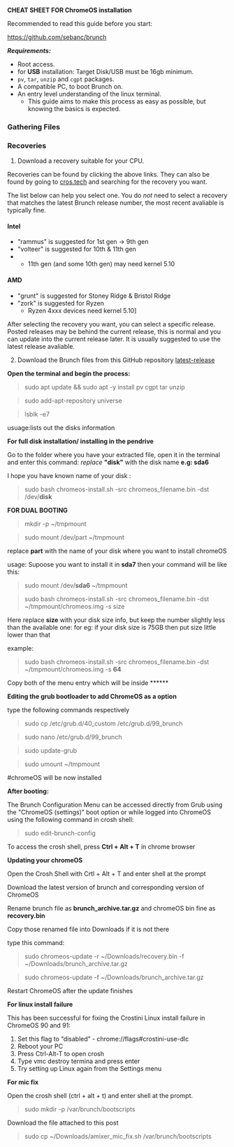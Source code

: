**CHEAT SHEET FOR ChromeOS installation**

Recommended to read this guide before you start:

https://github.com/sebanc/brunch

**_Requirements:_**

- Root access.
- for **USB** installation: Target Disk/USB must be 16gb minimum.
- `pv`, `tar`, `unzip` and `cgpt` packages.
- A compatible PC,  to boot Brunch on.
- An entry level understanding of the linux terminal.
  - This guide aims to make this process as easy as possible, but knowing the basics is expected.
### Gathering Files

### Recoveries
1. Download a recovery suitable for your CPU.

Recoveries can be found by clicking the above links. They can also be found by going to [cros.tech](cros.tech) and searching for the recovery you want.

The list below can help you select one. You do *not* need to select a recovery that matches the latest Brunch release number, the most recent avaliable is typically fine.
  
#### Intel
* "rammus" is suggested for 1st gen -> 9th gen
* "volteer" is suggested for 10th & 11th gen
*   * 11th gen (and some 10th gen) may need kernel 5.10 
#### AMD
* "grunt" is suggested for Stoney Ridge & Bristol Ridge
* "zork" is suggested for Ryzen
  * Ryzen 4xxx devices need kernel 5.10]

After selecting the recovery you want, you can select a specific release. Posted releases may be behind the current release, this is normal and you can update into the current release later. It is usually suggested to use the latest release avaliable.

2. Download the Brunch files from this GitHub repository [latest-release](https://github.com/sebanc/brunch/releases/latest)

**Open the terminal and begin the process:**

>sudo apt update && sudo apt -y install pv cgpt tar unzip

>sudo add-apt-repository universe

>lsblk -e7

 usuage:lists out the disks information

**For full disk installation/ installing in the pendrive**

Go to the folder where you have your extracted file, open it in the terminal and enter this command:
_replace_ **"disk"** with the disk name **e.g: sda6** 

I hope you have known name of your disk  :

>sudo bash chromeos-install.sh -src chromeos_filename.bin -dst /dev/**disk**

**FOR DUAL BOOTING**

>mkdir -p ~/tmpmount

>sudo mount /dev/part ~/tmpmount

replace **part** with the name of your disk where you want to install chromeOS

usage: Supoose you want to install it in **sda7** then your command will be like this:

>sudo mount /dev/**sda6** ~/tmpmount

>sudo bash chromeos-install.sh -src chromeos_filename.bin -dst ~/tmpmount/chromeos.img -s size

Here replace **size** with your disk size info, but keep the number slightly less than the available one: for eg: if your disk size is 75GB then put size little lower than that

example:
>sudo bash chromeos-install.sh -src chromeos_filename.bin -dst ~/tmpmount/chromeos.img -s **64**

Copy both of the menu entry which will be inside ******

**Editing the grub bootloader to add ChromeOS as a option**

type the following commands respectively

>sudo cp /etc/grub.d/40_custom /etc/grub.d/99_brunch

>sudo nano /etc/grub.d/99_brunch

>sudo update-grub

>sudo umount ~/tmpmount

#chromeOS will be now installed

**After booting:**

The Brunch Configuration Menu can be accessed directly from Grub using the "ChromeOS (settings)" boot option or while logged into ChromeOS using the following command in crosh shell:

>sudo edit-brunch-config 

To access the crosh shell, press **Ctrl + Alt + T** in chrome browser

**Updating your chromeOS**

Open the Crosh Shell with Crtl + Alt + T and enter shell at the prompt

Download the latest version of brunch and corresponding version of ChromeOS

Rename brunch file as **brunch_archive.tar.gz** and chromeOS bin fine as **recovery.bin**

Copy those renamed file into Downloads if it is not there

type this command:

>sudo chromeos-update -r ~/Downloads/recovery.bin -f ~/Downloads/brunch_archive.tar.gz

>sudo chromeos-update -f ~/Downloads/brunch_archive.tar.gz

Restart ChromeOS after the update finishes

**For linux install failure**

This has been successful for fixing the Crostini Linux install failure in ChromeOS 90 and 91:

1. Set this flag to “disabled” - chrome://flags#crostini-use-dlc
2. Reboot your PC
3. Press Ctrl-Alt-T to open crosh
4. Type vmc destroy termina and press enter
5. Try setting up Linux again from the Settings menu

**For mic fix**

Open the crosh shell (ctrl + alt + t) and enter shell at the prompt.
 
>sudo mkdir -p /var/brunch/bootscripts

Download the file attached to this post

>sudo cp ~/Downloads/amixer_mic_fix.sh /var/brunch/bootscripts
